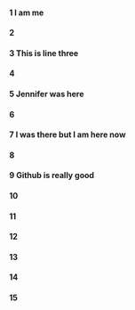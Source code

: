 #### 1 I am me
#### 2
#### 3 This is line three
#### 4
#### 5 Jennifer was here 
#### 6
#### 7 I was there but I am here now
#### 8
#### 9 Github is really good
#### 10
#### 11
#### 12
#### 13
#### 14
#### 15